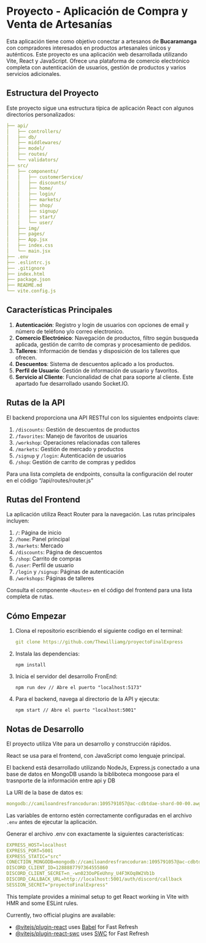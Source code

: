 # Proyecto - Aplicación de Compra y Venta de Artesanías

Esta aplicación tiene como objetivo conectar a artesanos de **Bucaramanga** con compradores interesados en productos artesanales únicos y auténticos. 
Este proyecto es una aplicación web desarrollada utilizando Vite, React y JavaScript. Ofrece una plataforma de comercio electrónico completa con autenticación de usuarios, gestión de productos y varios servicios adicionales.

## Estructura del Proyecto

Este proyecto sigue una estructura típica de aplicación React con algunos directorios personalizados:

```yaml
├── api/
│   ├── controllers/
│   ├── db/
│   ├── middlewares/
│   ├── model/
│   ├── routes/
│   └── validators/
├── src/
│   ├── components/
│   │   ├── customerService/
│   │   ├── discounts/
│   │   ├── home/
│   │   ├── login/
│   │   ├── markets/
│   │   ├── shop/
│   │   ├── signup/
│   │   ├── start/
│   │   └── user/
│   ├── img/
│   ├── pages/
│   ├── App.jsx
│   ├── index.css
│   └── main.jsx
├── .env
├── .eslintrc.js
├── .gitignore
├── index.html
├── package.json
├── README.md
└── vite.config.js

```

## Características Principales

1. **Autenticación**: Registro y login de usuarios con opciones de email y número de teléfono y/o correo electronico.
2. **Comercio Electrónico**: Navegación de productos, filtro según busqueda aplicada, gestión de carrito de compras y procesamiento de pedidos.
3. **Talleres**: Información de tiendas y disposición de los talleres que ofrecen.
4. **Descuentos**: Sistema de descuentos aplicado a los productos.
5. **Perfil de Usuario**: Gestión de información de usuario y favoritos.
6. **Servicio al Cliente**: Funcionalidad de chat para soporte al cliente. Este apartado fue desarrollado usando Socket.IO.

## Rutas de la API

El backend proporciona una API RESTful con los siguientes endpoints clave:

1. `/discounts`: Gestión de descuentos de productos
2. `/favorites`: Manejo de favoritos de usuarios
3. `/workshop`: Operaciones relacionadas con talleres
4. `/markets`: Gestión de mercado y productos
5. `/signup` y `/login`: Autenticación de usuarios
6. `/shop`: Gestión de carrito de compras y pedidos

Para una lista completa de endpoints, consulta la configuración del router en el código “/api/routes/router.js”

## Rutas del Frontend

La aplicación utiliza React Router para la navegación. Las rutas principales incluyen:

1. `/`: Página de inicio
2. `/home`: Panel principal
3. `/markets`: Mercado
4. `/discounts`: Página de descuentos
5. `/shop`: Carrito de compras
6. `/user`: Perfil de usuario
7. `/login` y `/signup`: Páginas de autenticación
8. `/workshops`: Páginas de talleres

Consulta el componente `<Routes>` en el código del frontend para una lista completa de rutas.

## Cómo Empezar

1. Clona el repositorio escribiendo el siguiente codigo en el terminal: 
    
    ```yaml
    git clone https://github.com/Thewilliamg/proyectoFinalExpress
    ```
    
2. Instala las dependencias:
    
    ```
    npm install
    ```
    
3. Inicia el servidor del desarrollo FronEnd:
    
    ```
    npm run dev // Abre el puerto "localhost:5173"
    ```
    
4. Para el backend, navega al directorio de la API y ejecuta:
    
    ```
    npm start // Abre el puerto "localhost:5001"
    ```
    

## Notas de Desarrollo

El proyecto utiliza Vite para un desarrollo y construcción rápidos.

React se usa para el frontend, con JavaScript como lenguaje principal.

El backend está desarrollado utilizando NodeJs, Express.js conectado a una base de datos en MongoDB usando la bibliboteca mongoose para el trasnporte de la información entre api y DB

La URI de la base de datos es:

```yaml
mongodb://camiloandresfrancoduran:1095791057@ac-cdbtdae-shard-00-00.awgtpav.mongodb.net:27017,ac-cdbtdae-shard-00-01.awgtpav.mongodb.net:27017,ac-cdbtdae-shard-00-02.awgtpav.mongodb.net:27017/dbExpress?replicaSet=atlas-d84ity-shard-0&ssl=true&authSource=admin
```

Las variables de entorno estén correctamente configuradas en el archivo `.env` antes de ejecutar la aplicación.

Generar el archivo .env con exactamente la siguientes caracteristicas:

```yaml
EXPRESS_HOST=localhost
EXPRESS_PORT=5001
EXPRESS_STATIC="src"
CONECTION_MONGODB=mongodb://camiloandresfrancoduran:1095791057@ac-cdbtdae-shard-00-00.awgtpav.mongodb.net:27017,ac-cdbtdae-shard-00-01.awgtpav.mongodb.net:27017,ac-cdbtdae-shard-00-02.awgtpav.mongodb.net:27017/dbExpress?replicaSet=atlas-d84ity-shard-0&ssl=true&authSource=admin
DISCORD_CLIENT_ID=1288887797364555860
DISCORD_CLIENT_SECRET=n_-wn023OoPEeUhny_U4F3KOq8W2Vb1b
DISCORD_CALLBACK_URL=http://localhost:5001/auth/discord/callback
SESSION_SECRET="proyectoFinalExpress"
```

This template provides a minimal setup to get React working in Vite with HMR and some ESLint rules.

Currently, two official plugins are available:

- [@vitejs/plugin-react](https://github.com/vitejs/vite-plugin-react/blob/main/packages/plugin-react/README.md) uses [Babel](https://babeljs.io/) for Fast Refresh
- [@vitejs/plugin-react-swc](https://github.com/vitejs/vite-plugin-react-swc) uses [SWC](https://swc.rs/) for Fast Refresh
